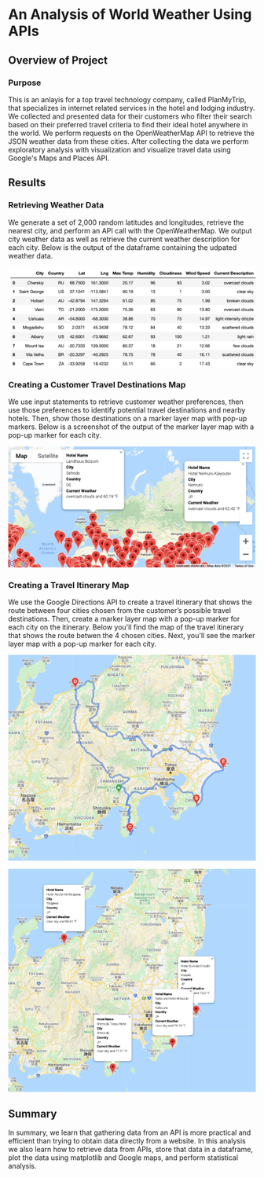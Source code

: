 # An Analysis of World Weather Using APIs

## Overview of Project

### Purpose

This is an anlayis for a top travel technology company, called PlanMyTrip, that specializes in internet related services in the hotel and lodging industry. We collected and presented data for their customers who filter their search based on their preferred travel criteria to find their ideal hotel anywhere in the world. We perform requests on the OpenWeatherMap API to retrieve the JSON weather data from these cities. After collecting the data we perform exploratory analysis with visualization and visualize travel data using Google's Maps and Places API.

## Results

### Retrieving Weather Data

We generate a set of 2,000 random latitudes and longitudes, retrieve the nearest city, and perform an API call with the OpenWeatherMap. We output city weather data as well as retrieve the current weather description for each city. Below is the output of the dataframe containing the udpated weather data.

![Weather_Database.png](https://github.com/alexhuynh0530/World_Weather_Analysis/blob/main/Weather_Database/Weather_Database.png)

### Creating a Customer Travel Destinations Map

We use input statements to retrieve customer weather preferences, then use those preferences to identify potential travel destinations and nearby hotels. Then, show those destinations on a marker layer map with pop-up markers. Below is a screenshot of the output of the marker layer map with a pop-up marker for each city. 

![WeatherPy_vacation_map.png](https://github.com/alexhuynh0530/World_Weather_Analysis/blob/main/Vacation_Search/WeatherPy_vacation_map.png)

### Creating a Travel Itinerary Map

We use the Google Directions API to create a travel itinerary that shows the route between four cities chosen from the customer’s possible travel destinations. Then, create a marker layer map with a pop-up marker for each city on the itinerary. Below you'll find the map of the travel itinerary that shows the route betwen the 4 chosen cities. Next, you'll see the marker layer map with a pop-up marker for each city.

![WeatherPy_travel_map.png](https://github.com/alexhuynh0530/World_Weather_Analysis/blob/main/Vacation_Itinerary/WeatherPy_travel_map.png)

![WeatherPy_travel_map_markers.png](https://github.com/alexhuynh0530/World_Weather_Analysis/blob/main/Vacation_Itinerary/WeatherPy_travel_map_markers.png)

## Summary

In summary, we learn that gathering data from an API is more practical and efficient than trying to obtain data directly from a website. In this analysis we also learn how to retrieve data from APIs, store that data in a dataframe, plot the data using matplotlib and Google maps, and perform statistical analysis.
